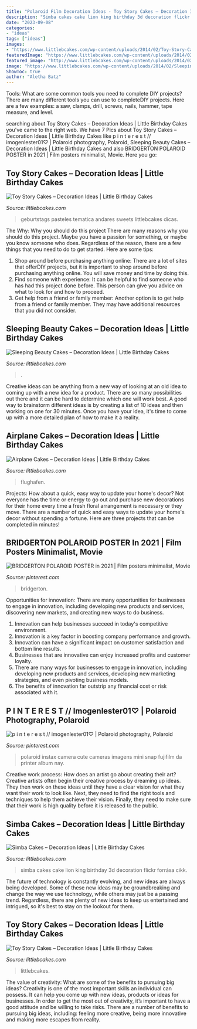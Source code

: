 ```yaml
---
title: "Polaroid Film Decoration Ideas - Toy Story Cakes – Decoration Ideas"
description: "Simba cakes cake lion king birthday 3d decoration flickr forrása cikk"
date: "2023-09-08"
categories:
- "ideas"
tags: ["ideas"]
images:
- "https://www.littlebcakes.com/wp-content/uploads/2014/02/Toy-Story-Cakes.jpg"
featuredImage: "https://www.littlebcakes.com/wp-content/uploads/2014/02/Toy-Story-Cake-Ideas.jpg"
featured_image: "http://www.littlebcakes.com/wp-content/uploads/2014/02/Simba-Cakes.jpg"
image: "https://www.littlebcakes.com/wp-content/uploads/2014/02/Sleeping-Beauty-Cakes-Pictures.jpg"
ShowToc: true
author: "Aletha Batz"
---
```



Tools: What are some common tools you need to complete DIY projects?
There are many different tools you can use to completeDIY projects. Here are a few examples: a saw, clamps, drill, screws, nails, hammer, tape measure, and level.

	

		
searching about Toy Story Cakes – Decoration Ideas | Little Birthday Cakes you've came to the right web. We have 7 Pics about Toy Story Cakes – Decoration Ideas | Little Birthday Cakes like p i n t e r e s t // imogenlester01♡ | Polaroid photography, Polaroid, Sleeping Beauty Cakes – Decoration Ideas | Little Birthday Cakes and also BRIDGERTON POLAROID POSTER in 2021 | Film posters minimalist, Movie. Here you go:
		
    
## Toy Story Cakes – Decoration Ideas | Little Birthday Cakes

<img loading=lazy src="https://www.littlebcakes.com/wp-content/uploads/2014/02/Toy-Story-Cakes.jpg" onerror="this.onerror=null;this.src='https://tse3.mm.bing.net/th?id=OIP.bapMZ-u2WMAUOaOsA05TngHaJ4&amp;pid=15.1';" alt="Toy Story Cakes – Decoration Ideas | Little Birthday Cakes">

_Source: littlebcakes.com_

>geburtstags pasteles tematica andares sweets littlebcakes dicas. 

	

The Why: Why you should do this project
There are many reasons why you should do this project. Maybe you have a passion for something, or maybe you know someone who does. Regardless of the reason, there are a few things that you need to do to get started. Here are some tips:
1. Shop around before purchasing anything online: There are a lot of sites that offerDIY projects, but it is important to shop around before purchasing anything online. You will save money and time by doing this.
2. Find someone with experience: It can be helpful to find someone who has had this project done before. This person can give you advice on what to look for and how to proceed.
3. Get help from a friend or family member: Another option is to get help from a friend or family member. They may have additional resources that you did not consider.

    
## Sleeping Beauty Cakes – Decoration Ideas | Little Birthday Cakes

<img loading=lazy src="https://www.littlebcakes.com/wp-content/uploads/2014/02/Sleeping-Beauty-Cakes-Pictures.jpg" onerror="this.onerror=null;this.src='https://tse3.mm.bing.net/th?id=OIP.gIt2zGuQNz7_KnAARkh1EgHaJ0&amp;pid=15.1';" alt="Sleeping Beauty Cakes – Decoration Ideas | Little Birthday Cakes">

_Source: littlebcakes.com_

>. 

	

Creative ideas can be anything from a new way of looking at an old idea to coming up with a new idea for a product. There are so many possibilities out there and it can be hard to determine which one will work best. A good way to brainstorm different ideas is by creating a list of 10 ideas and then working on one for 30 minutes. Once you have your idea, it's time to come up with a more detailed plan of how to make it a reality.

    
## Airplane Cakes – Decoration Ideas | Little Birthday Cakes

<img loading=lazy src="https://www.littlebcakes.com/wp-content/uploads/2014/01/Airplane-Cake.jpg" onerror="this.onerror=null;this.src='https://tse3.mm.bing.net/th?id=OIP.1sDVA5_6zAmFto7q6SIQTQHaFj&amp;pid=15.1';" alt="Airplane Cakes – Decoration Ideas | Little Birthday Cakes">

_Source: littlebcakes.com_

>flughafen. 

	

Projects: How about a quick, easy way to update your home's decor?
Not everyone has the time or energy to go out and purchase new decorations for their home every time a fresh floral arrangement is necessary or they move. There are a number of quick and easy ways to update your home's decor without spending a fortune. Here are three projects that can be completed in minutes!

    
## BRIDGERTON POLAROID POSTER In 2021 | Film Posters Minimalist, Movie

<img loading=lazy src="https://i.pinimg.com/736x/fe/e2/d7/fee2d78540309248b8781327e45e5fd9.jpg" onerror="this.onerror=null;this.src='https://tse3.mm.bing.net/th?id=OIP.I7qwdPcdk5QlXzy8o4uDrAHaLH&amp;pid=15.1';" alt="BRIDGERTON POLAROID POSTER in 2021 | Film posters minimalist, Movie">

_Source: pinterest.com_

>bridgerton. 

	

Opportunities for innovation: There are many opportunities for businesses to engage in innovation, including developing new products and services, discovering new markets, and creating new ways to do business.
1. Innovation can help businesses succeed in today's competitive environment.
2. Innovation is a key factor in boosting company performance and growth.
3. Innovation can have a significant impact on customer satisfaction and bottom line results.
4. Businesses that are innovative can enjoy increased profits and customer loyalty.
5. There are many ways for businesses to engage in innovation, including developing new products and services, developing new marketing strategies, and even pivoting business models.
6. The benefits of innovation far outstrip any financial cost or risk associated with it.

    
## P I N T E R E S T // Imogenlester01♡ | Polaroid Photography, Polaroid

<img loading=lazy src="https://i.pinimg.com/736x/8f/0a/37/8f0a37c2dbb8dd56ad1cf73daa19ee09.jpg" onerror="this.onerror=null;this.src='https://tse3.mm.bing.net/th?id=OIP.Uo-8OwhF1OKvPOKSylad2wHaJ3&amp;pid=15.1';" alt="p i n t e r e s t // imogenlester01♡ | Polaroid photography, Polaroid">

_Source: pinterest.com_

>polaroid instax camera cute cameras imagens mini snap fujifilm da printer album nay. 

	

Creative work process: How does an artist go about creating their art?
Creative artists often begin their creative process by dreaming up ideas. They then work on these ideas until they have a clear vision for what they want their work to look like. Next, they need to find the right tools and techniques to help them achieve their vision. Finally, they need to make sure that their work is high quality before it is released to the public.

    
## Simba Cakes – Decoration Ideas | Little Birthday Cakes

<img loading=lazy src="http://www.littlebcakes.com/wp-content/uploads/2014/02/Simba-Cakes.jpg" onerror="this.onerror=null;this.src='https://tse3.mm.bing.net/th?id=OIP.8M_IITksOoimfegu-InIlgHaGJ&amp;pid=15.1';" alt="Simba Cakes – Decoration Ideas | Little Birthday Cakes">

_Source: littlebcakes.com_

>simba cakes cake lion king birthday 3d decoration flickr forrása cikk. 

	

The future of technology is constantly evolving, and new ideas are always being developed. Some of these new ideas may be groundbreaking and change the way we use technology, while others may just be a passing trend. Regardless, there are plenty of new ideas to keep us entertained and intrigued, so it's best to stay on the lookout for them.

    
## Toy Story Cakes – Decoration Ideas | Little Birthday Cakes

<img loading=lazy src="https://www.littlebcakes.com/wp-content/uploads/2014/02/Toy-Story-Cake-Ideas.jpg" onerror="this.onerror=null;this.src='https://tse2.mm.bing.net/th?id=OIP.SkDbF0H0TF2sYM-v-v5-wAHaLG&amp;pid=15.1';" alt="Toy Story Cakes – Decoration Ideas | Little Birthday Cakes">

_Source: littlebcakes.com_

>littlebcakes. 

	

The value of creativity: What are some of the benefits to pursuing big ideas?
Creativity is one of the most important skills an individual can possess. It can help you come up with new ideas, products or ideas for businesses. In order to get the most out of creativity, it’s important to have a good attitude and be willing to take risks. There are a number of benefits to pursuing big ideas, including: feeling more creative, being more innovative and making more escapes from reality.

